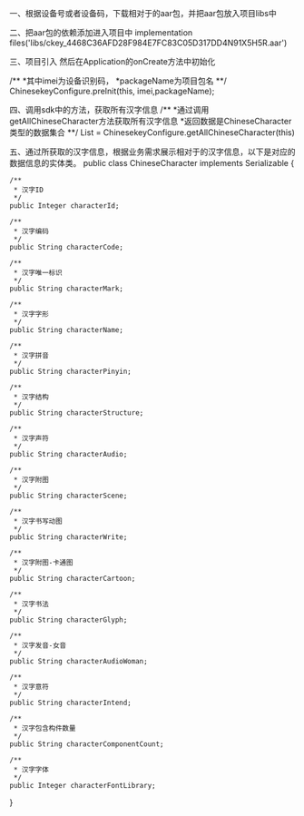 一、根据设备号或者设备码，下载相对于的aar包，并把aar包放入项目libs中

二、把aar包的依赖添加进入项目中
implementation files('libs/ckey_4468C36AFD28F984E7FC83C05D317DD4N91X5H5R.aar')


三、项目引入
然后在Application的onCreate方法中初始化

/**
*其中imei为设备识别码，
*packageName为项目包名
**/
ChinesekeyConfigure.preInit(this, imei,packageName);


四、调用sdk中的方法，获取所有汉字信息
/**
*通过调用getAllChineseCharacter方法获取所有汉字信息
*返回数据是ChineseCharacter类型的数据集合
**/
List<ChineseCharacter> = ChinesekeyConfigure.getAllChineseCharacter(this)

五、通过所获取的汉字信息，根据业务需求展示相对于的汉字信息，以下是对应的数据信息的实体类。
public class ChineseCharacter implements Serializable {


    /**
     * 汉字ID
     */
    public Integer characterId;

    /**
     * 汉字编码
     */
    public String characterCode;

    /**
     * 汉字唯一标识
     */
    public String characterMark;

    /**
     * 汉字字形
     */
    public String characterName;

    /**
     * 汉字拼音
     */
    public String characterPinyin;

    /**
     * 汉字结构
     */
    public String characterStructure;

    /**
     * 汉字声符
     */
    public String characterAudio;

    /**
     * 汉字附图
     */
    public String characterScene;

    /**
     * 汉字书写动图
     */
    public String characterWrite;

    /**
     * 汉字附图-卡通图
     */
    public String characterCartoon;

    /**
     * 汉字书法
     */
    public String characterGlyph;

    /**
     * 汉字发音-女音
     */
    public String characterAudioWoman;

    /**
     * 汉字意符
     */
    public String characterIntend;

    /**
     * 汉字包含构件数量
     */
    public String characterComponentCount;

    /**
     * 汉字字体
     */
    public Integer characterFontLibrary;


}
